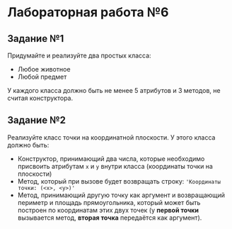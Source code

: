 # Лабораторная работа №6

## Задание №1

Придумайте и реализуйте два простых класса:
+ Любое животное
+ Любой предмет
  
У каждого класса должно быть не менее 5 атрибутов и 3 методов, не считая конструктора.

## Задание №2

Реализуйте класс точки на координатной плоскости. У этого класса должно быть:
+ Конструктор, принимающий два числа, которые необходимо присвоить атрибутам ```x``` и ```y``` внутри класса (координаты точки на плоскости)
+ Метод, который при вызове будет возвращать строку: ```'Координаты точки: (<x>, <y>)'```
+ Метод, принимающий другую точку как аргумент и возвращающий периметр и площадь прямоугольника, который может быть построен по координатам этих двух точек (у **первой точки** вызывается метод, **вторая точка** передаётся как аргумент).
